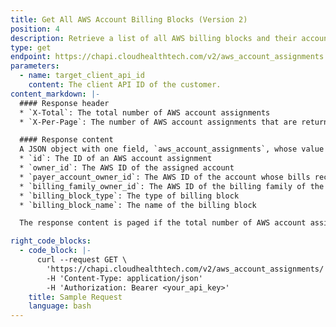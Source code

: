 ```yaml
---
title: Get All AWS Account Billing Blocks (Version 2)
position: 4
description: Retrieve a list of all AWS billing blocks and their account assignments.
type: get
endpoint: https://chapi.cloudhealthtech.com/v2/aws_account_assignments
parameters:
  - name: target_client_api_id
    content: The client API ID of the customer.
content_markdown: |-
  #### Response header
  * `X-Total`: The total number of AWS account assignments
  * `X-Per-Page`: The number of AWS account assignments that are returned per page

  #### Response content
  A JSON object with one field, `aws_account_assignments`, whose value is an array of objects with the following fields:
  * `id`: The ID of an AWS account assignment
  * `owner_id`: The AWS ID of the assigned account
  * `payer_account_owner_id`: The AWS ID of the account whose bills receive the billing line items for the assigned account
  * `billing_family_owner_id`: The AWS ID of the billing family of the assigned account
  * `billing_block_type`: The type of billing block
  * `billing_block_name`: The name of the billing block

  The response content is paged if the total number of AWS account assignments is greater than the number that is returned per page.

right_code_blocks:
  - code_block: |-
      curl --request GET \
        'https://chapi.cloudhealthtech.com/v2/aws_account_assignments/' \
        -H 'Content-Type: application/json'
        -H 'Authorization: Bearer <your_api_key>'
    title: Sample Request
    language: bash
---
```

